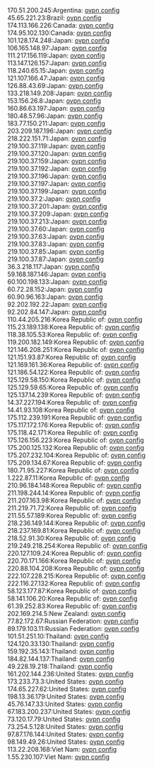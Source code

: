 170.51.200.245:Argentina: [ovpn config](vpn/170_51_200_245.ovpn)  
45.65.221.23:Brazil: [ovpn config](vpn/45_65_221_23.ovpn)  
174.113.166.226:Canada: [ovpn config](vpn/174_113_166_226.ovpn)  
174.95.102.130:Canada: [ovpn config](vpn/174_95_102_130.ovpn)  
101.128.174.248:Japan: [ovpn config](vpn/101_128_174_248.ovpn)  
106.165.148.97:Japan: [ovpn config](vpn/106_165_148_97.ovpn)  
111.217.156.119:Japan: [ovpn config](vpn/111_217_156_119.ovpn)  
113.147.126.157:Japan: [ovpn config](vpn/113_147_126_157.ovpn)  
118.240.65.15:Japan: [ovpn config](vpn/118_240_65_15.ovpn)  
121.107.166.47:Japan: [ovpn config](vpn/121_107_166_47.ovpn)  
126.88.43.69:Japan: [ovpn config](vpn/126_88_43_69.ovpn)  
133.218.149.208:Japan: [ovpn config](vpn/133_218_149_208.ovpn)  
153.156.26.8:Japan: [ovpn config](vpn/153_156_26_8.ovpn)  
160.86.63.197:Japan: [ovpn config](vpn/160_86_63_197.ovpn)  
180.48.57.96:Japan: [ovpn config](vpn/180_48_57_96.ovpn)  
183.77.150.211:Japan: [ovpn config](vpn/183_77_150_211.ovpn)  
203.209.187.196:Japan: [ovpn config](vpn/203_209_187_196.ovpn)  
218.222.151.71:Japan: [ovpn config](vpn/218_222_151_71.ovpn)  
219.100.37.119:Japan: [ovpn config](vpn/219_100_37_119.ovpn)  
219.100.37.120:Japan: [ovpn config](vpn/219_100_37_120.ovpn)  
219.100.37.159:Japan: [ovpn config](vpn/219_100_37_159.ovpn)  
219.100.37.192:Japan: [ovpn config](vpn/219_100_37_192.ovpn)  
219.100.37.196:Japan: [ovpn config](vpn/219_100_37_196.ovpn)  
219.100.37.197:Japan: [ovpn config](vpn/219_100_37_197.ovpn)  
219.100.37.199:Japan: [ovpn config](vpn/219_100_37_199.ovpn)  
219.100.37.2:Japan: [ovpn config](vpn/219_100_37_2.ovpn)  
219.100.37.201:Japan: [ovpn config](vpn/219_100_37_201.ovpn)  
219.100.37.209:Japan: [ovpn config](vpn/219_100_37_209.ovpn)  
219.100.37.213:Japan: [ovpn config](vpn/219_100_37_213.ovpn)  
219.100.37.60:Japan: [ovpn config](vpn/219_100_37_60.ovpn)  
219.100.37.63:Japan: [ovpn config](vpn/219_100_37_63.ovpn)  
219.100.37.83:Japan: [ovpn config](vpn/219_100_37_83.ovpn)  
219.100.37.85:Japan: [ovpn config](vpn/219_100_37_85.ovpn)  
219.100.37.87:Japan: [ovpn config](vpn/219_100_37_87.ovpn)  
36.3.218.117:Japan: [ovpn config](vpn/36_3_218_117.ovpn)  
59.168.187.146:Japan: [ovpn config](vpn/59_168_187_146.ovpn)  
60.100.198.133:Japan: [ovpn config](vpn/60_100_198_133.ovpn)  
60.72.28.152:Japan: [ovpn config](vpn/60_72_28_152.ovpn)  
60.90.96.163:Japan: [ovpn config](vpn/60_90_96_163.ovpn)  
92.202.192.22:Japan: [ovpn config](vpn/92_202_192_22.ovpn)  
92.202.84.147:Japan: [ovpn config](vpn/92_202_84_147.ovpn)  
110.44.205.216:Korea Republic of: [ovpn config](vpn/110_44_205_216.ovpn)  
115.23.189.138:Korea Republic of: [ovpn config](vpn/115_23_189_138.ovpn)  
118.38.105.53:Korea Republic of: [ovpn config](vpn/118_38_105_53.ovpn)  
119.200.182.149:Korea Republic of: [ovpn config](vpn/119_200_182_149.ovpn)  
121.146.208.251:Korea Republic of: [ovpn config](vpn/121_146_208_251.ovpn)  
121.151.93.87:Korea Republic of: [ovpn config](vpn/121_151_93_87.ovpn)  
121.169.161.36:Korea Republic of: [ovpn config](vpn/121_169_161_36.ovpn)  
121.186.54.122:Korea Republic of: [ovpn config](vpn/121_186_54_122.ovpn)  
125.129.58.150:Korea Republic of: [ovpn config](vpn/125_129_58_150.ovpn)  
125.129.59.65:Korea Republic of: [ovpn config](vpn/125_129_59_65.ovpn)  
125.137.14.239:Korea Republic of: [ovpn config](vpn/125_137_14_239.ovpn)  
14.37.227.194:Korea Republic of: [ovpn config](vpn/14_37_227_194.ovpn)  
14.41.93.108:Korea Republic of: [ovpn config](vpn/14_41_93_108.ovpn)  
175.112.239.191:Korea Republic of: [ovpn config](vpn/175_112_239_191.ovpn)  
175.117.172.176:Korea Republic of: [ovpn config](vpn/175_117_172_176.ovpn)  
175.118.42.171:Korea Republic of: [ovpn config](vpn/175_118_42_171.ovpn)  
175.126.156.223:Korea Republic of: [ovpn config](vpn/175_126_156_223.ovpn)  
175.200.125.132:Korea Republic of: [ovpn config](vpn/175_200_125_132.ovpn)  
175.207.232.104:Korea Republic of: [ovpn config](vpn/175_207_232_104.ovpn)  
175.209.134.67:Korea Republic of: [ovpn config](vpn/175_209_134_67.ovpn)  
180.71.95.227:Korea Republic of: [ovpn config](vpn/180_71_95_227.ovpn)  
1.222.87.11:Korea Republic of: [ovpn config](vpn/1_222_87_11.ovpn)  
210.96.184.148:Korea Republic of: [ovpn config](vpn/210_96_184_148.ovpn)  
211.198.244.14:Korea Republic of: [ovpn config](vpn/211_198_244_14.ovpn)  
211.207.163.98:Korea Republic of: [ovpn config](vpn/211_207_163_98.ovpn)  
211.219.71.72:Korea Republic of: [ovpn config](vpn/211_219_71_72.ovpn)  
211.55.57.189:Korea Republic of: [ovpn config](vpn/211_55_57_189.ovpn)  
218.236.149.144:Korea Republic of: [ovpn config](vpn/218_236_149_144.ovpn)  
218.237.169.81:Korea Republic of: [ovpn config](vpn/218_237_169_81.ovpn)  
218.52.91.30:Korea Republic of: [ovpn config](vpn/218_52_91_30.ovpn)  
219.249.218.254:Korea Republic of: [ovpn config](vpn/219_249_218_254.ovpn)  
220.127.109.24:Korea Republic of: [ovpn config](vpn/220_127_109_24.ovpn)  
220.70.171.166:Korea Republic of: [ovpn config](vpn/220_70_171_166.ovpn)  
220.88.104.208:Korea Republic of: [ovpn config](vpn/220_88_104_208.ovpn)  
222.107.228.215:Korea Republic of: [ovpn config](vpn/222_107_228_215.ovpn)  
222.116.27.132:Korea Republic of: [ovpn config](vpn/222_116_27_132.ovpn)  
58.123.177.87:Korea Republic of: [ovpn config](vpn/58_123_177_87.ovpn)  
58.141.106.20:Korea Republic of: [ovpn config](vpn/58_141_106_20.ovpn)  
61.39.252.83:Korea Republic of: [ovpn config](vpn/61_39_252_83.ovpn)  
202.169.214.5:New Zealand: [ovpn config](vpn/202_169_214_5.ovpn)  
77.82.172.67:Russian Federation: [ovpn config](vpn/77_82_172_67.ovpn)  
89.179.103.11:Russian Federation: [ovpn config](vpn/89_179_103_11.ovpn)  
101.51.251.10:Thailand: [ovpn config](vpn/101_51_251_10.ovpn)  
124.120.33.130:Thailand: [ovpn config](vpn/124_120_33_130.ovpn)  
159.192.35.143:Thailand: [ovpn config](vpn/159_192_35_143.ovpn)  
184.82.144.137:Thailand: [ovpn config](vpn/184_82_144_137.ovpn)  
49.228.19.218:Thailand: [ovpn config](vpn/49_228_19_218.ovpn)  
161.202.144.236:United States: [ovpn config](vpn/161_202_144_236.ovpn)  
173.233.73.3:United States: [ovpn config](vpn/173_233_73_3.ovpn)  
174.65.227.62:United States: [ovpn config](vpn/174_65_227_62.ovpn)  
198.13.36.179:United States: [ovpn config](vpn/198_13_36_179.ovpn)  
45.76.147.33:United States: [ovpn config](vpn/45_76_147_33.ovpn)  
67.183.200.237:United States: [ovpn config](vpn/67_183_200_237.ovpn)  
73.120.17.79:United States: [ovpn config](vpn/73_120_17_79.ovpn)  
73.254.5.128:United States: [ovpn config](vpn/73_254_5_128.ovpn)  
97.87.176.144:United States: [ovpn config](vpn/97_87_176_144.ovpn)  
98.149.49.26:United States: [ovpn config](vpn/98_149_49_26.ovpn)  
113.22.208.168:Viet Nam: [ovpn config](vpn/113_22_208_168.ovpn)  
1.55.230.107:Viet Nam: [ovpn config](vpn/1_55_230_107.ovpn)  
